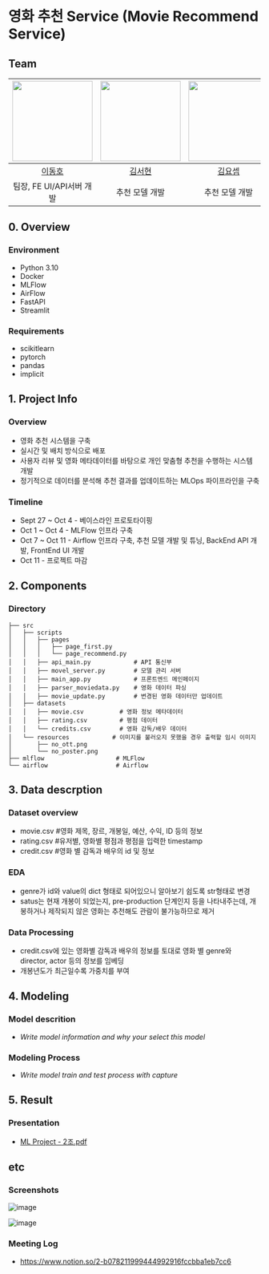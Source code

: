 # 영화 추천 Service (Movie Recommend Service)
## Team

| <img src="https://avatars.githubusercontent.com/u/97029997?v=4" width="160" height="160"/> | <img src="https://avatars.githubusercontent.com/u/177704202?v=4" width="160" height="160"/> | <img src="https://avatars.githubusercontent.com/u/175805693?v=4" width="160" height="160"/> | <img src="https://avatars.githubusercontent.com/u/1223020?v=4" width="160" height="160"/> | <img src="https://avatars.githubusercontent.com/u/111125866?v=4" width="160" height="160"/> |
| :--------------------------------------------------------------: | :--------------------------------------------------------------: | :--------------------------------------------------------------: | :--------------------------------------------------------------: | :--------------------------------------------------------------: |
|            [이동호](https://github.com/Horidong)             |            [김서현](https://github.com/tjgusKim)             |            [김요셉](https://github.com/sebi0334)             |            [이봉균](https://github.com/deptno)             |            [최수민](https://github.com/raeul0304)             |
|                            팀장, FE UI/API서버 개발                             |                            추천 모델 개발                             |                            추천 모델 개발                             |                            인프라 개발                             |                            추천 모델 개발                             |

## 0. Overview
### Environment
- Python 3.10
- Docker
- MLFlow
- AirFlow
- FastAPI
- Streamlit

### Requirements
- scikitlearn
- pytorch
- pandas
- implicit

## 1. Project Info

### Overview
- 영화 추천 시스템을 구축
- 실시간 및 배치 방식으로 배포
- 사용자 리뷰 및 영화 메타데이터를 바탕으로 개인 맞춤형 추천을 수행하는 시스템 개발
- 정기적으로 데이터를 분석해 추천 결과를 업데이트하는 MLOps 파이프라인을 구축
  
### Timeline

- Sept 27 ~ Oct 4 - 베이스라인 프로토타이핑
- Oct 1 ~ Oct 4 - MLFlow 인프라 구축
- Oct 7 ~ Oct 11 - Airflow 인프라 구축, 추천 모델 개발 및 튜닝, BackEnd API 개발, FrontEnd UI 개발
- Oct 11 - 프로젝트 마감

## 2. Components

### Directory

```
├── src
│   ├── scripts
│   │   ├── pages
│   │   │   ├── page_first.py
│   │   │   └── page_recommend.py
│   │   ├── api_main.py            # API 통신부
│   │   ├── movel_server.py        # 모델 관리 서버
│   │   ├── main_app.py            # 프론트엔드 메인페이지
│   │   ├── parser_moviedata.py    # 영화 데이터 파싱
│   │   ├── movie_update.py        # 변경된 영화 데이터만 업데이트
│   ├── datasets
│   │   ├── movie.csv          # 영화 정보 메타데이터
│   │   ├── rating.csv         # 평점 데이터
│   │   └── credits.csv        # 영화 감독/배우 데이터
│   └── resources            # 이미지를 불러오지 못했을 경우 출력할 임시 이미지
│       ├── no_ott.png
│       └── no_poster.png
├── mlflow                    # MLFlow
└── airflow                   # Airflow

```

## 3. Data descrption

### Dataset overview

- movie.csv    #영화 제목, 장르, 개봉일, 예산, 수익, ID 등의 정보
- rating.csv    #유저별, 영화별 평점과 평점을 입력한 timestamp
- credit.csv    #영화 별 감독과 배우의 id 및 정보

### EDA
- genre가 id와 value의 dict 형태로 되어있으니 알아보기 쉽도록 str형태로 변경
- satus는 현재 개봉이 되었는지, pre-production 단계인지 등을 나타내주는데, 개봉하거나 제작되지 않은 영화는 추천해도 관람이 불가능하므로 제거

### Data Processing
- credit.csv에 있는 영화별 감독과 배우의 정보를 토대로 영화 별 genre와 director, actor 등의 정보를 임베딩
- 개봉년도가 최근일수록 가중치를 부여

## 4. Modeling

### Model descrition

- _Write model information and why your select this model_

### Modeling Process

- _Write model train and test process with capture_

## 5. Result

### Presentation

- [ML Project - 2조.pdf](https://github.com/user-attachments/files/17352832/ML.Project.-.2.pdf)

## etc

### Screenshots
![image](https://github.com/user-attachments/assets/9854b1f0-6b7d-40b3-aa41-dd3d3ac86cb3)

![image](https://github.com/user-attachments/assets/3f036004-773c-4a5e-b3b7-51b0f3f869cf)



### Meeting Log

- https://www.notion.so/2-b078211999444992916fccbba1eb7cc6

